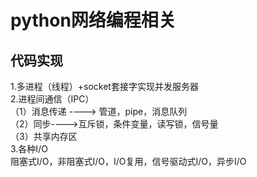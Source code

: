python网络编程相关
========
代码实现
------
1.多进程（线程）+socket套接字实现并发服务器<br>
2.进程间通信（IPC）<br>
  （1）消息传递 ----> 管道，pipe，消息队列<br>
  （2）同步---->互斥锁，条件变量，读写锁，信号量<br>
  （3）共享内存区<br>
3.各种I/O<br>
  阻塞式I/O，非阻塞式I/O，I/O复用，信号驱动式I/O，异步I/O
